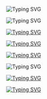 ![Typing SVG](https://readme-typing-svg.demolab.com?font=Fira+Code&size=35&duration=1500&pause=500&color=08FF68&width=435&lines=%3E%F0%9F%91%8BHello%2C+I'm+Pr_;%3ERussian+developer;from+St.Petersburg_;%3EProgramming+starts;on+September+30%2C+2023;%3EMy+skills%3A_;%3EJava_%3A;%3EJava+libraries_;%3ELibGDX_;%3EPython%3A;%3EPython+libraries_;%3EPytelegrambotapi_;%3EFlask_;%3EWeb%3A_;%3EHTML_;%3ECSS_;%3ESQL%2FDBMS%3A_;%3ESQL_;%3ESQLITE_;%3EMicrosoft+Access_;%3EMy+teams%3A_;Lobotomy+Corporation;%3EMy+projects+and+;links+are+below_)

![Typing SVG](https://readme-typing-svg.demolab.com?font=Fira+Code&size=35&duration=1500&pause=45000&color=FFFFFF&width=435&lines=My+links%3A)

[![Typing SVG](https://readme-typing-svg.demolab.com?font=Fira+Code&size=35&duration=1500&pause=45000&color=27a7e7&width=435&lines=telegram)](https://t.me/pr_cmc)

[![Typing SVG](https://readme-typing-svg.demolab.com?font=Fira+Code&size=35&duration=1500&pause=45000&color=4d7198&width=435&lines=vk)](https://vk.com/pr_cmc)

[![Typing SVG](https://readme-typing-svg.demolab.com?font=Fira+Code&size=35&duration=1500&pause=45000&color=5865F2&width=435&lines=discord)](https://discord.com/users/1161671240277311580)

![Typing SVG](https://readme-typing-svg.demolab.com?font=Fira+Code&size=35&duration=1500&pause=45000&color=0076FF&width=435&lines=My+projects%3A)

[![Typing SVG](https://readme-typing-svg.demolab.com?font=Fira+Code&size=35&duration=1500&pause=45000&color=FFC23C&width=435&lines=SDF-Mini)](https://github.com/lobotomy-corp/sdf-mini)

[![Typing SVG](https://readme-typing-svg.demolab.com?font=Fira+Code&size=35&duration=1500&pause=45000&color=FFC23C&width=435&lines=Scripts)](https://github.com/pr-cmc/scripts)
